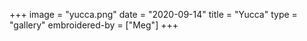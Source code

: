+++
image = "yucca.png"
date = "2020-09-14"
title = "Yucca"
type = "gallery"
embroidered-by = ["Meg"]
+++
